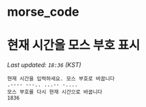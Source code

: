 # morse_code
# 현재 시간을 모스 부호 표시
<!-- MORSE_TIME_START -->
_Last updated: `18:36` (KST)_

```
현재 시간을 입력하세요. 모스 부호로 바꿉니다
.---- ---.. ...-- -....
모스 부호를 다시 현재 시간으로 바꿉니다
1836
```
<!-- MORSE_TIME_END -->
